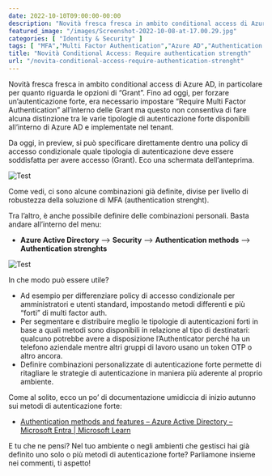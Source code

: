 ```yaml
---
date: 2022-10-10T09:00:00-00:00
description: "Novità fresca fresca in ambito conditional access di Azure AD, in particolare per quanto riguarda le opzioni di Grant sulla MFA."
featured_image: "/images/Screenshot-2022-10-08-at-17.00.29.jpg"
categories: [ "Identity & Security" ]
tags: [ "MFA","Multi Factor Authentication","Azure AD","Authentication Strenght" ]
title: "Novità Conditional Access: Require authentication strength"
url: "/novita-conditional-access-require-authentication-strenght"
---
```

Novità fresca fresca in ambito conditional access di Azure AD, in particolare per quanto riguarda le opzioni di “Grant”. Fino ad oggi, per forzare un’autenticazione forte, era necessario impostare “Require Multi Factor Authentication” all’interno delle Grant ma questo non consentiva di fare alcuna distinzione tra le varie tipologie di autenticazione forte disponibili all’interno di Azure AD e implementate nel tenant.

Da oggi, in preview, si può specificare direttamente dentro una policy di accesso condizionale quale tipologia di autenticazione deve essere soddisfatta per avere accesso (Grant). Eco una schermata dell’anteprima.

![Test](/images/Screenshot-2022-10-08-at-17.00.29.jpg)

Come vedi, ci sono alcune combinazioni già definite, divise per livello di robustezza della soluzione di MFA (authentication strenght).

Tra l’altro, è anche possibile definire delle combinazioni personali. Basta andare all’interno del menu:
- **Azure Active Directory** –> **Security** –> **Authentication methods** –> **Authentication strenghts**

![Test](/images/1665392814912.jpg)

In che modo può essere utile?

- Ad esempio per differenziare policy di accesso condizionale per amministratori e utenti standard, impostando metodi differenti e più “forti” di multi factor auth.
- Per segmentare e distribuire meglio le tipologie di autenticazioni forti in base a quali metodi sono disponibili in relazione al tipo di destinatari: qualcuno potrebbe avere a disposizione l’Authenticator perché ha un telefono aziendale mentre altri gruppi di lavoro usano un token OTP o altro ancora.
- Definire combinazioni personalizzate di autenticazione forte permette di ritagliare le strategie di autenticazione in maniera più aderente al proprio ambiente.

Come al solito, ecco un po’ di documentazione umidiccia di inizio autunno sui metodi di autenticazione forte:
- [Authentication methods and features – Azure Active Directory – Microsoft Entra | Microsoft Learn](https://learn.microsoft.com/en-us/azure/active-directory/authentication/concept-authentication-methods)

E tu che ne pensi? Nel tuo ambiente o negli ambienti che gestisci hai già definito uno solo o più metodi di autenticazione forte? Parliamone insieme nei commenti, ti aspetto!

